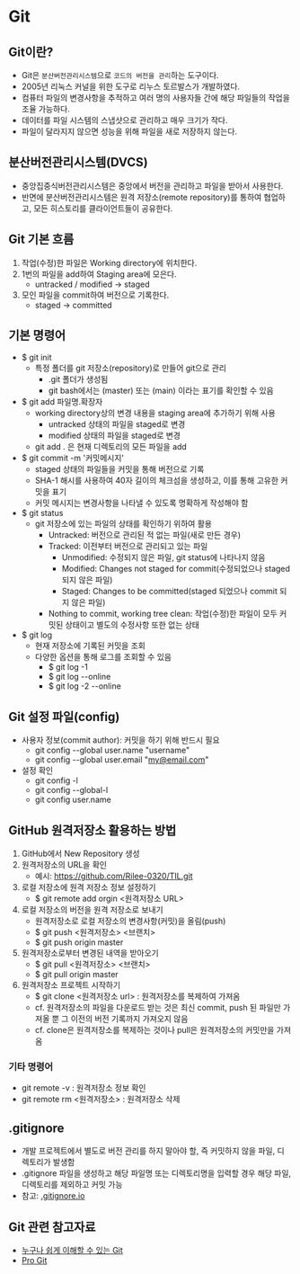 # Git

## Git이란?
- Git은 `분산버전관리시스템`으로 `코드의 버전을 관리`하는 도구이다.
- 2005년 리눅스 커널을 위한 도구로 리누스 토르발스가 개발하였다.
- 컴퓨터 파일의 변경사항을 추적하고 여러 명의 사용자들 간에 해당 파일들의 작업을 조율 가능하다.
- 데이터를 파일 시스템의 스냅샷으로 관리하고 매우 크기가 작다.
- 파일이 달라지지 않으면 성능을 위해 파일을 새로 저장하지 않는다.

## 분산버전관리시스템(DVCS)
- 중앙집중식버전관리시스템은 중앙에서 버전을 관리하고 파일을 받아서 사용한다.
- 반면에 분산버전관리시스템은 원격 저장소(remote repository)를 통하여 협업하고, 모든 히스토리를 클라이언트들이 공유한다.

## Git 기본 흐름
1. 작업(수정)한 파일은 Working directory에 위치한다.
2. 1번의 파일을 add하여 Staging area에 모은다.
    - untracked / modified -> staged
3. 모인 파일을 commit하여 버전으로 기록한다.
    - staged -> committed

## 기본 명령어
- $ git init
  - 특정 폴더를 git 저장소(repository)로 만들어 git으로 관리
    - .git 폴더가 생성됨
    - git bash에서는 (master) 또는 (main) 이라는 표기를 확인할 수 있음
- $ git add 파일명.확장자
  - working directory상의 변경 내용을 staging area에 추가하기 위해 사용
    - untracked 상태의 파일을 staged로 변경
    - modified 상태의 파일을 staged로 변경
  - git add . 은 현재 디렉토리의 모든 파일을 add 
- $ git commit -m '커밋메시지'
  - staged 상태의 파일들을 커밋을 통해 버전으로 기록
  - SHA-1 해시를 사용하여 40자 길이의 체크섬을 생성하고, 이를 통해 고유한 커밋을 표기
  - 커밋 메시지는 변경사항을 나타낼 수 있도록 명확하게 작성해야 함
- $ git status
  - git 저장소에 있는 파일의 상태를 확인하기 위하여 활용
    - Untracked: 버전으로 관리된 적 없는 파일(새로 만든 경우)
    - Tracked: 이전부터 버전으로 관리되고 있는 파일
      - Unmodified: 수정되지 않은 파일, git status에 나타나지 않음
      - Modified: Changes not staged for commit(수정되었으나 staged 되지 않은 파일)
      - Staged: Changes to be committed(staged 되었으나 commit 되지 않은 파일)
    - Nothing to commit, working tree clean: 작업(수정)한 파일이 모두 커밋된 상태이고 별도의 수정사항 또한 없는 상태
- $ git log
  - 현재 저장소에 기록된 커밋을 조회
  - 다양한 옵션을 통해 로그를 조회할 수 있음
    - $ git log -1
    - $ git log --online
    - $ git log -2 --online

## Git 설정 파일(config)
- 사용자 정보(commit author): 커밋을 하기 위해 반드시 필요
  - git config --global user.name "username"
  - git config --global user.email "my@email.com"
- 설정 확인
  - git config -l
  - git config --global-l
  - git config user.name

## GitHub 원격저장소 활용하는 방법
1. GitHub에서 New Repository 생성
2. 원격저장소의 URL을 확인
    - 예시: https://github.com/Rilee-0320/TIL.git
3. 로컬 저장소에 원격 저장소 정보 설정하기
    - \$ git remote add orgin <원격저장소 URL>
4. 로컬 저장소의 버전을 원격 저장소로 보내기
    - 원격저장소로 로컬 저장소의 변경사항(커밋)을 올림(push)
    - \$ git push <원격저장소> <브랜치>
    - \$ git push origin master
5. 원격저장소로부터 변경된 내역을 받아오기
    - \$ git pull <원격저장소> <브랜치>
    - \$ git pull origin master
6. 원격저장소 프로젝트 시작하기
    - $ git clone <원격저장소 url> : 원격저장소를 복제하여 가져옴
    - cf. 원격저장소의 파일을 다운로드 받는 것은 최신 commit, push 된 파일만 가져올 뿐 그 이전의 버전 기록까지 가져오지 않음
    - cf. clone은 원격저장소를 복제하는 것이나 pull은 원격저장소의 커밋만을 가져옴

### 기타 명령어
- git remote -v : 원격저장소 정보 확인
- git remote rm <원격저장소> : 원격저장소 삭제

## .gitignore
- 개발 프로젝트에서 별도로 버전 관리를 하지 말아야 할, 즉 커밋하지 않을 파일, 디렉토리가 발생함
- .gitignore 파일을 생성하고 해당 파일명 또는 디렉토리명을 입력할 경우 해당 파일, 디렉토리를 제외하고 커밋 가능
- 참고: [.gitignore.io](https://www.toptal.com/developers/gitignore/)

## Git 관련 참고자료
- [누구나 쉽게 이해할 수 있는 Git](https://backlog.com/git-tutorial/kr/)
- [Pro Git](https://git-scm.com/book/ko/v2)
